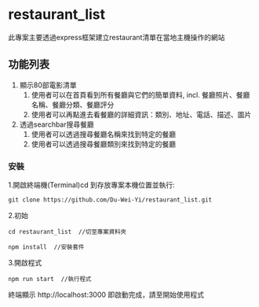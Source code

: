 # restaurant_list

此專案主要透過express框架建立restaurant清單在當地主機操作的網站

## 功能列表
1. 顯示80部電影清單
    1. 使用者可以在首頁看到所有餐廳與它們的簡單資料, incl. 餐廳照片、餐廳名稱、餐廳分類、餐廳評分
    2. 使用者可以再點進去看餐廳的詳細資訊：類別、地址、電話、描述、圖片
2. 透過searchbar搜尋餐廳
    1. 使用者可以透過搜尋餐廳名稱來找到特定的餐廳
    2. 使用者可以透過搜尋餐廳類別來找到特定的餐廳

### 安裝
1.開啟終端機(Terminal)cd 到存放專案本機位置並執行:
```
git clone https://github.com/Du-Wei-Yi/restaurant_list.git
```
2.初始
```
cd restaurant_list  //切至專案資料夾
```
```
npm install  //安裝套件
```
3.開啟程式
```
npm run start  //執行程式
```
終端顯示 http://localhost:3000 即啟動完成，請至開始使用程式
